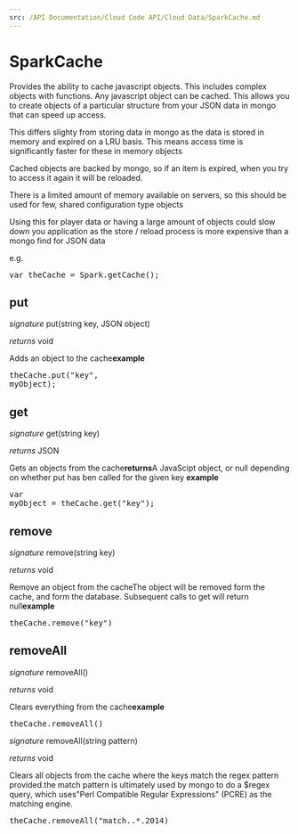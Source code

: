 ```yaml
---
src: /API Documentation/Cloud Code API/Cloud Data/SparkCache.md
---
```


# SparkCache

Provides the ability to cache javascript objects. This includes complex objects with functions. Any javascript object can be cached. This allows you to create objects of a particular structure from your JSON data in mongo that can speed up access.

This differs slighty from storing data in mongo as the data is stored in memory and expired on a LRU basis. This means access time is significantly faster for these in memory objects

Cached objects are backed by mongo, so if an item is expired, when you try to access it again it will be reloaded.

There is a limited amount of memory available on servers, so this should be used for few, shared configuration type objects

Using this for player data or having a large amount of objects could slow down you application as the store / reload process is more expensive than a mongo find for JSON data

e.g.

<pre rel="highlighter" code-brush="js" contenteditable="false">var theCache = Spark.getCache();</pre>



## put
_signature_ put(string key, JSON object)</p>
_returns_ void</p>
Adds an object to the cache<b>example</b><pre rel="highlighter" code-brush="js" contenteditable="false">theCache.put("key", myObject);</pre>

## get
_signature_ get(string key)</p>
_returns_ JSON</p>
Gets an objects from the cache<b>returns</b>A JavaScipt object, or null depending on whether put has ben called for the given key <b>example</b><pre rel="highlighter" code-brush="js" contenteditable="false">var myObject = theCache.get("key");</pre>

## remove
_signature_ remove(string key)</p>
_returns_ void</p>
Remove an object from the cacheThe object will be removed form the cache, and form the database. Subsequent calls to get will return null<b>example</b><pre rel="highlighter" code-brush="js" contenteditable="false"> theCache.remove("key")</pre>

## removeAll
_signature_ removeAll()</p>
_returns_ void</p>
Clears everything from the cache<b>example</b><pre rel="highlighter" code-brush="js" contenteditable="false"> theCache.removeAll()</pre>


_signature_ removeAll(string pattern)</p>
_returns_ void</p>
Clears all objects from the cache where the keys match the regex pattern provided.the match pattern is ultimately used by mongo to do a $regex query, which uses"Perl Compatible Regular Expressions" (PCRE) as the matching engine.<pre rel="highlighter" code-brush="js" contenteditable="false"> theCache.removeAll("match\..*\.2014)</pre>

